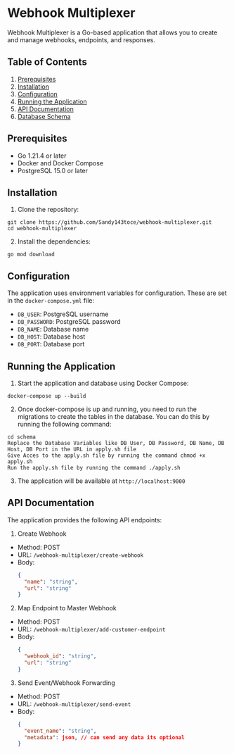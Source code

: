 # Webhook Multiplexer

Webhook Multiplexer is a Go-based application that allows you to create and manage webhooks, endpoints, and responses.

## Table of Contents
1. [Prerequisites](#prerequisites)
2. [Installation](#installation)
3. [Configuration](#configuration)
4. [Running the Application](#running-the-application)
5. [API Documentation](#api-documentation)
6. [Database Schema](#database-schema)

## Prerequisites

- Go 1.21.4 or later
- Docker and Docker Compose
- PostgreSQL 15.0 or later

## Installation

1. Clone the repository:
    
```
git clone https://github.com/Sandy143toce/webhook-multiplexer.git
cd webhook-multiplexer
```

2. Install the dependencies:

```
go mod download
```

## Configuration

The application uses environment variables for configuration. These are set in the `docker-compose.yml` file:

- `DB_USER`: PostgreSQL username
- `DB_PASSWORD`: PostgreSQL password
- `DB_NAME`: Database name
- `DB_HOST`: Database host
- `DB_PORT`: Database port

## Running the Application

1. Start the application and database using Docker Compose:

```
docker-compose up --build
```
2. Once docker-compose is up and running, you need to run the migrations to create the tables in the database. You can do this by running the following command:

```
cd schema
Replace the Database Variables like DB User, DB Password, DB Name, DB Host, DB Port in the URL in apply.sh file
Give Acces to the apply.sh file by running the command chmod +x apply.sh
Run the apply.sh file by running the command ./apply.sh
```

3. The application will be available at `http://localhost:9000`

## API Documentation

The application provides the following API endpoints:

1. Create Webhook
- Method: POST
- URL: `/webhook-multiplexer/create-webhook`
- Body:
  ```json
  {
    "name": "string",
    "url": "string"
  }
  ```

2. Map Endpoint to Master Webhook
- Method: POST
- URL: `/webhook-multiplexer/add-customer-endpoint`
- Body:
  ```json
  {
    "webhook_id": "string",
    "url": "string"
  }
  ```

3. Send Event/Webhook Forwarding
- Method: POST
- URL: `/webhook-multiplexer/send-event`
- Body:
  ```json
  {
    "event_name": "string",
    "metadata": json, // can send any data its optional
  }
  ```


